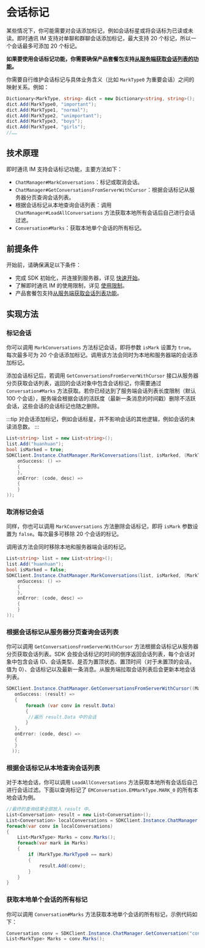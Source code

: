 # 会话标记

<Toc />

某些情况下，你可能需要对会话添加标记，例如会话标星或将会话标为已读或未读。即时通讯 IM 支持对单聊和群聊会话添加标记，最大支持 20 个标记，所以一个会话最多可添加 20 个标记。

**如果要使用会话标记功能，你需要确保产品套餐包支持[从服务端获取会话列表的功能](conversation_list.html#从服务器分页获取会话列表)。**

你需要自行维护会话标记与具体业务含义（比如 `MarkType0` 为重要会话）之间的映射关系。例如：

```csharp
Dictionary<MarkType, string> dict = new Dictionary<string, string>();
dict.Add(MarkType0, "important");
dict.Add(MarkType1, "normal");
dict.Add(MarkType2, "unimportant");
dict.Add(MarkType3, "boys");
dict.Add(MarkType4, "girls");
//……
```

## 技术原理

即时通讯 IM 支持会话标记功能，主要方法如下：

- `ChatManager#MarkConversations`：标记或取消会话。
- `ChatManager#GetConversationsFromServerWithCursor`：根据会话标记从服务器分页查询会话列表。
- 根据会话标记从本地查询会话列表：调用 `ChatManager#LoadAllConversations` 方法获取本地所有会话后自己进行会话过滤。
- `Conversation#Marks`：获取本地单个会话的所有标记。

## 前提条件

开始前，请确保满足以下条件：

- 完成 SDK 初始化，并连接到服务器，详见 [快速开始](quickstart.html)。
- 了解即时通讯 IM 的使用限制，详见 [使用限制](limitation.html)。
- 产品套餐包支持[从服务端获取会话列表功能](conversation_list#从服务器分页获取会话列表)。

## 实现方法

### 标记会话

你可以调用 `MarkConversations` 方法标记会话，即将参数 `isMark` 设置为 `true`。每次最多可为 20 个会话添加标记。调用该方法会同时为本地和服务器端的会话添加标记。

添加会话标记后，若调用 `GetConversationsFromServerWithCursor` 接口从服务器分页获取会话列表，返回的会话对象中包含会话标记，你需要通过 `Conversation#Marks` 方法获取。若你已经达到了服务端会话列表长度限制（默认 100 个会话），服务端会根据会话的活跃度（最新一条消息的时间戳）删除不活跃会话，这些会话的会话标记也随之删除。

:::tip
对会话添加标记，例如会话标星，并不影响会话的其他逻辑，例如会话的未读消息数。
:::

```csharp
List<string> list = new List<string>();
list.Add("huanhuan");
bool isMarked = true;
SDKClient.Instance.ChatManager.MarkConversations(list, isMarked, (MarkType)mark, new CallBack(
    onSuccess: () =>
    {
    },
    onError: (code, desc) =>
    {
    }
));
```

### 取消标记会话

同样，你也可以调用 `MarkConversations` 方法删除会话标记，即将 `isMark` 参数设置为 `false`。每次最多可移除 20 个会话的标记。

调用该方法会同时移除本地和服务器端会话的标记。

```csharp
List<string> list = new List<string>();
list.Add("huanhuan");
bool isMarked = false;
SDKClient.Instance.ChatManager.MarkConversations(list, isMarked, (MarkType)mark, new CallBack(
    onSuccess: () =>
    {
    },
    onError: (code, desc) =>
    {
    }
));
```

### 根据会话标记从服务器分页查询会话列表

你可以调用 `GetConversationsFromServerWithCursor` 方法根据会话标记从服务器分页获取会话列表。SDK 会按会话标记的时间的倒序返回会话列表，每个会话对象中包含会话 ID、会话类型、是否为置顶状态、置顶时间（对于未置顶的会话，值为 0）、会话标记以及最新一条消息。从服务端拉取会话列表后会更新本地会话列表。

```csharp
SDKClient.Instance.ChatManager.GetConversationsFromServerWithCursor((MarkType)mark, cursor, limit, new ValueCallBack<CursorResult<Conversation>>(
   onSuccess: (result) =>
   {
       foreach (var conv in result.Data)
       {
       	//遍历 result.Data 中的会话
       }
   },
   onError: (code, desc) =>
   {
   }
  ));
```

### 根据会话标记从本地查询会话列表

对于本地会话，你可以调用 `LoadAllConversations` 方法获取本地所有会话后自己进行会话过滤。下面以查询标记了 `EMConversation.EMMarkType.MARK_0` 的所有本地会话为例。

```csharp
//最终的查询结果全部放入 result 中。
List<Conversation> result = new List<Conversation>();
List<Conversation> localConversations = SDKClient.Instance.ChatManager.LoadAllConversations();
foreach(var conv in localConversations)
{
    List<MarkType> Marks = conv.Marks();
    foreach(var mark in Marks)
    {
        if (MarkType.MarkType0 == mark)
        {
            result.Add(conv);
        }
    }
}
```

### 获取本地单个会话的所有标记

你可以调用 `Conversation#Marks` 方法获取本地单个会话的所有标记，示例代码如下：

```csharp
Conversation conv = SDKClient.Instance.ChatManager.GetConversation("conversationId", conversationType);
List<MarkType> Marks = conv.Marks();
```









